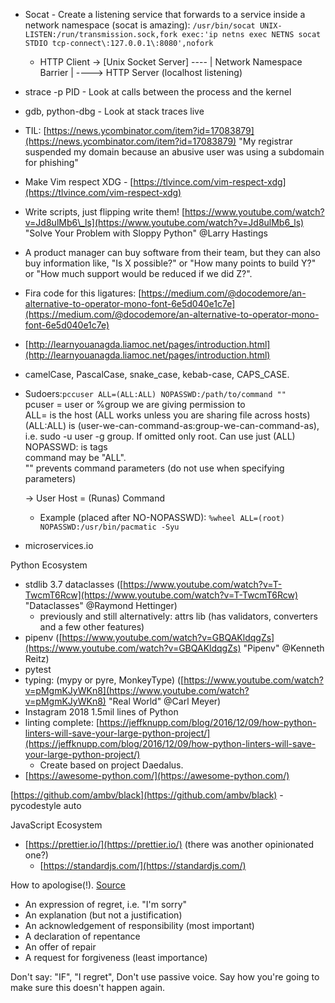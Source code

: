 * Socat - Create a listening service that forwards to a service inside a network namespace \(socat is amazing\): `/usr/bin/socat UNIX-LISTEN:/run/transmission.sock,fork exec:'ip netns exec NETNS socat STDIO tcp-connect\:127.0.0.1\:8080',nofork`
  * HTTP Client -&gt; \[Unix Socket Server\] ---- \| Network Namespace Barrier \| ----&gt; HTTP Server \(localhost listening\)
* strace -p PID - Look at calls between the process and the kernel
* gdb, python-dbg - Look at stack traces live
* TIL: [https://news.ycombinator.com/item?id=17083879](https://news.ycombinator.com/item?id=17083879) "My registrar suspended my domain because an abusive user was using a subdomain for phishing"
* Make Vim respect XDG - [https://tlvince.com/vim-respect-xdg](https://tlvince.com/vim-respect-xdg)
* Write scripts, just flipping write them! [https://www.youtube.com/watch?v=Jd8ulMb6\_ls](https://www.youtube.com/watch?v=Jd8ulMb6_ls) "Solve Your Problem with Sloppy Python" @Larry Hastings
* A product manager can buy software from their team, but they can also buy information like, "Is X possible?" or "How many points to build Y?" or "How much support would be reduced if we did Z?".
* Fira code for this ligatures: [https://medium.com/@docodemore/an-alternative-to-operator-mono-font-6e5d040e1c7e](https://medium.com/@docodemore/an-alternative-to-operator-mono-font-6e5d040e1c7e)
* [http://learnyouanagda.liamoc.net/pages/introduction.html](http://learnyouanagda.liamoc.net/pages/introduction.html)
* camelCase, PascalCase, snake\_case, kebab-case, CAPS\_CASE.
* Sudoers:`pccuser ALL=(ALL:ALL) NOPASSWD:/path/to/command ""`  
  pcuser = user or %group we are giving permission to  
  ALL= is the host \(ALL works unless you are sharing file across hosts\)  
  \(ALL:ALL\) is \(user-we-can-command-as:group-we-can-command-as\), i.e. sudo -u user -g group. If omitted only root. Can use just \(ALL\)  
  NOPASSWD: is tags  
  command may be "ALL".  
  "" prevents command parameters \(do not use when specifying parameters\)

  -&gt; User Host = \(Runas\) Command

  * Example \(placed after NO-NOPASSWD\): `%wheel ALL=(root) NOPASSWD:/usr/bin/pacmatic -Syu`
* microservices.io

Python Ecosystem

* stdlib 3.7 dataclasses \([https://www.youtube.com/watch?v=T-TwcmT6Rcw](https://www.youtube.com/watch?v=T-TwcmT6Rcw) "Dataclasses" @Raymond Hettinger\)
  * previously and still alternatively: attrs lib \(has validators, converters and a few other features\) 
* pipenv \([https://www.youtube.com/watch?v=GBQAKldqgZs](https://www.youtube.com/watch?v=GBQAKldqgZs) "Pipenv" @Kenneth Reitz\)
* pytest
* typing: \(mypy or pyre, MonkeyType\) \([https://www.youtube.com/watch?v=pMgmKJyWKn8](https://www.youtube.com/watch?v=pMgmKJyWKn8) "Real World" @Carl Meyer\)
* Instagram 2018 1.5mil lines of Python
* linting complete: [https://jeffknupp.com/blog/2016/12/09/how-python-linters-will-save-your-large-python-project/](https://jeffknupp.com/blog/2016/12/09/how-python-linters-will-save-your-large-python-project/)
  * Create based on project Daedalus.
* [https://awesome-python.com/](https://awesome-python.com/)

[https://github.com/ambv/black](https://github.com/ambv/black) - pycodestyle auto

JavaScript Ecosystem

* [https://prettier.io/](https://prettier.io/) \(there was another opinionated one?\)
  * [https://standardjs.com/](https://standardjs.com/)

How to apologise\(!\). [Source](https://www.thecut.com/2017/06/these-apology-critics-want-to-teach-you-how-to-say-sorry.html)

* An expression of regret, i.e. "I'm sorry"
* An explanation \(but not a justification\)
* An acknowledgement of responsibility \(most important\)
* A declaration of repentance
* An offer of repair
* A request for forgiveness \(least importance\)

Don't say: "IF", "I regret", Don't use passive voice. Say how you're going to make sure this doesn't happen again.

